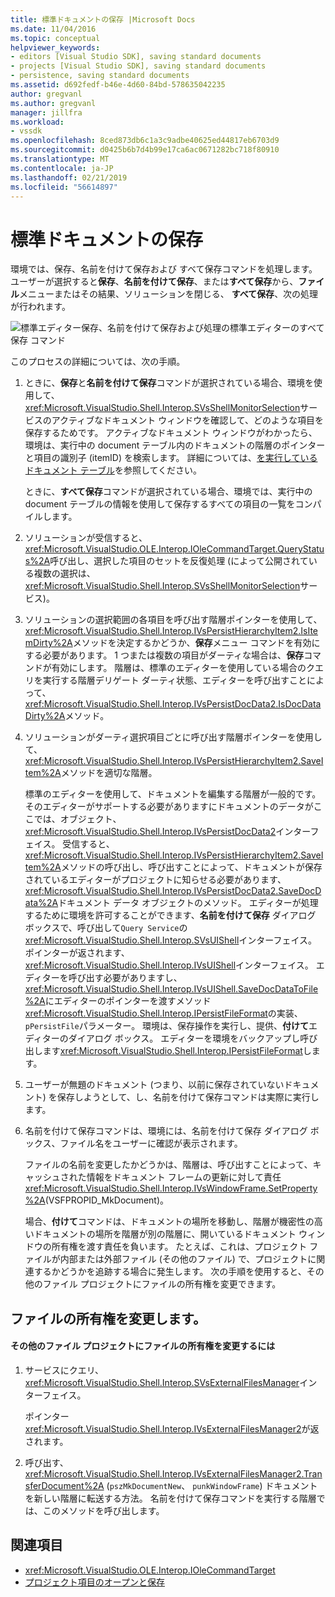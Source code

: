 ```yaml
---
title: 標準ドキュメントの保存 |Microsoft Docs
ms.date: 11/04/2016
ms.topic: conceptual
helpviewer_keywords:
- editors [Visual Studio SDK], saving standard documents
- projects [Visual Studio SDK], saving standard documents
- persistence, saving standard documents
ms.assetid: d692fedf-b46e-4d60-84bd-578635042235
author: gregvanl
ms.author: gregvanl
manager: jillfra
ms.workload:
- vssdk
ms.openlocfilehash: 8ced873db6c1a3c9adbe40625ed44817eb6703d9
ms.sourcegitcommit: d0425b6b7d4b99e17ca6ac0671282bc718f80910
ms.translationtype: MT
ms.contentlocale: ja-JP
ms.lasthandoff: 02/21/2019
ms.locfileid: "56614897"
---
```

# <a name="saving-a-standard-document"></a>標準ドキュメントの保存
環境では、保存、名前を付けて保存および すべて保存コマンドを処理します。 ユーザーが選択すると**保存**、**名前を付けて保存**、または**すべて保存**から、**ファイル**メニューまたはその結果、ソリューションを閉じる、 **すべて保存**、次の処理が行われます。

 ![標準エディター](../../extensibility/internals/media/public.gif "パブリック")保存、名前を付けて保存および処理の標準エディターのすべて保存 コマンド

 このプロセスの詳細については、次の手順。

1. ときに、**保存**と**名前を付けて保存**コマンドが選択されている場合、環境を使用して、<xref:Microsoft.VisualStudio.Shell.Interop.SVsShellMonitorSelection>サービスのアクティブなドキュメント ウィンドウを確認して、どのような項目を保存するためです。 アクティブなドキュメント ウィンドウがわかったら、環境は、実行中の document テーブル内のドキュメントの階層のポインターと項目の識別子 (itemID) を検索します。 詳細については、[を実行しているドキュメント テーブル](../../extensibility/internals/running-document-table.md)を参照してください。

    ときに、**すべて保存**コマンドが選択されている場合、環境では、実行中の document テーブルの情報を使用して保存するすべての項目の一覧をコンパイルします。

2. ソリューションが受信すると、<xref:Microsoft.VisualStudio.OLE.Interop.IOleCommandTarget.QueryStatus%2A>呼び出し、選択した項目のセットを反復処理 (によって公開されている複数の選択は、<xref:Microsoft.VisualStudio.Shell.Interop.SVsShellMonitorSelection>サービス)。

3. ソリューションの選択範囲の各項目を呼び出す階層ポインターを使用して、<xref:Microsoft.VisualStudio.Shell.Interop.IVsPersistHierarchyItem2.IsItemDirty%2A>メソッドを決定するかどうか、**保存**メニュー コマンドを有効にする必要があります。 1 つまたは複数の項目がダーティな場合は、**保存**コマンドが有効にします。 階層は、標準のエディターを使用している場合のクエリを実行する階層デリゲート ダーティ状態、エディターを呼び出すことによって、<xref:Microsoft.VisualStudio.Shell.Interop.IVsPersistDocData2.IsDocDataDirty%2A>メソッド。

4. ソリューションがダーティ選択項目ごとに呼び出す階層ポインターを使用して、<xref:Microsoft.VisualStudio.Shell.Interop.IVsPersistHierarchyItem2.SaveItem%2A>メソッドを適切な階層。

    標準のエディターを使用して、ドキュメントを編集する階層が一般的です。 そのエディターがサポートする必要がありますにドキュメントのデータがここでは、オブジェクト、<xref:Microsoft.VisualStudio.Shell.Interop.IVsPersistDocData2>インターフェイス。 受信すると、<xref:Microsoft.VisualStudio.Shell.Interop.IVsPersistHierarchyItem2.SaveItem%2A>メソッドの呼び出し、呼び出すことによって、ドキュメントが保存されているエディターがプロジェクトに知らせる必要があります、<xref:Microsoft.VisualStudio.Shell.Interop.IVsPersistDocData2.SaveDocData%2A>ドキュメント データ オブジェクトのメソッド。 エディターが処理するために環境を許可することができます、**名前を付けて保存** ダイアログ ボックスで、呼び出して`Query Service`の<xref:Microsoft.VisualStudio.Shell.Interop.SVsUIShell>インターフェイス。 ポインターが返されます、<xref:Microsoft.VisualStudio.Shell.Interop.IVsUIShell>インターフェイス。 エディターを呼び出す必要がありますし、<xref:Microsoft.VisualStudio.Shell.Interop.IVsUIShell.SaveDocDataToFile%2A>にエディターのポインターを渡すメソッド<xref:Microsoft.VisualStudio.Shell.Interop.IPersistFileFormat>の実装、`pPersistFile`パラメーター。 環境は、保存操作を実行し、提供、**付けて**エディターのダイアログ ボックス。 エディターを環境をバックアップし呼び出します<xref:Microsoft.VisualStudio.Shell.Interop.IPersistFileFormat>します。

5. ユーザーが無題のドキュメント (つまり、以前に保存されていないドキュメント) を保存しようとして、し、名前を付けて保存コマンドは実際に実行します。

6. 名前を付けて保存コマンドは、環境には、名前を付けて保存 ダイアログ ボックス、ファイル名をユーザーに確認が表示されます。

    ファイルの名前を変更したかどうかは、階層は、呼び出すことによって、キャッシュされた情報をドキュメント フレームの更新に対して責任<xref:Microsoft.VisualStudio.Shell.Interop.IVsWindowFrame.SetProperty%2A>(VSFPROPID_MkDocument)。

   場合、**付けて**コマンドは、ドキュメントの場所を移動し、階層が機密性の高いドキュメントの場所を階層が別の階層に、開いているドキュメント ウィンドウの所有権を渡す責任を負います。 たとえば、これは、プロジェクト ファイルが内部または外部ファイル (その他のファイル) で、プロジェクトに関連するかどうかを追跡する場合に発生します。 次の手順を使用すると、その他のファイル プロジェクトにファイルの所有権を変更できます。

## <a name="changing-file-ownership"></a>ファイルの所有権を変更します。

#### <a name="to-change-file-ownership-to-the-miscellaneous-files-project"></a>その他のファイル プロジェクトにファイルの所有権を変更するには

1.  サービスにクエリ、<xref:Microsoft.VisualStudio.Shell.Interop.SVsExternalFilesManager>インターフェイス。

     ポインター<xref:Microsoft.VisualStudio.Shell.Interop.IVsExternalFilesManager2>が返されます。

2.  呼び出す、 <xref:Microsoft.VisualStudio.Shell.Interop.IVsExternalFilesManager2.TransferDocument%2A> (`pszMkDocumentNew`、 `punkWindowFrame`) ドキュメントを新しい階層に転送する方法。 名前を付けて保存コマンドを実行する階層では、このメソッドを呼び出します。

## <a name="see-also"></a>関連項目
- <xref:Microsoft.VisualStudio.OLE.Interop.IOleCommandTarget>
- [プロジェクト項目のオープンと保存](../../extensibility/internals/opening-and-saving-project-items.md)